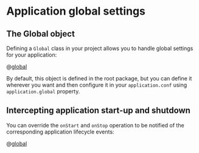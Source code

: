 <!--- Copyright (C) 2009-2015 Typesafe Inc. <http://www.typesafe.com> -->
# Application global settings

## The Global object

Defining a `Global` class in your project allows you to handle global settings for your application:

@[global](code/javaguide/global/simple/Global.java)

By default, this object is defined in the root package, but you can define it wherever you want and then configure it in your `application.conf` using `application.global` property.

## Intercepting application start-up and shutdown

You can override the `onStart` and `onStop` operation to be notified of the corresponding application lifecycle events:

@[global](code/javaguide/global/startstop/Global.java)

